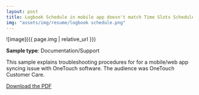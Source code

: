 ```yaml
---
layout: post
title: Logbook Schedule in mobile app doesn't match Time Slots Schedule on web (Mobile 2.2.x - iOS)
img: "assets/img/resume/logbook schedule.png"
---
```


![image]({{ page.img | relative_url }})

**Sample type**: Documentation/Support

This sample explains troubleshooting procedures for for a mobile/web app syncing issue with OneTouch software. The audience was OneTouch Customer Care. 

[Download the PDF](link)

